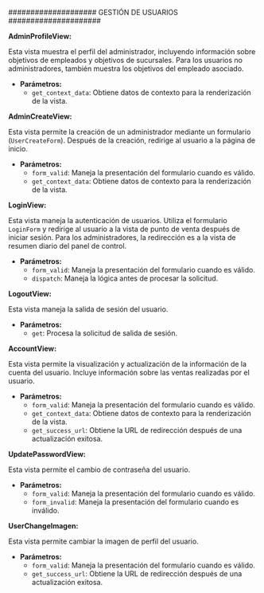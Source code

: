 #################### GESTIÓN DE USUARIOS #####################

**AdminProfileView:**

Esta vista muestra el perfil del administrador, incluyendo información sobre objetivos de empleados y objetivos de sucursales. Para los usuarios no administradores, también muestra los objetivos del empleado asociado.

- **Parámetros:**
  - `get_context_data`: Obtiene datos de contexto para la renderización de la vista.

**AdminCreateView:**

Esta vista permite la creación de un administrador mediante un formulario (`UserCreateForm`). Después de la creación, redirige al usuario a la página de inicio.

- **Parámetros:**
  - `form_valid`: Maneja la presentación del formulario cuando es válido.
  - `get_context_data`: Obtiene datos de contexto para la renderización de la vista.

**LoginView:**

Esta vista maneja la autenticación de usuarios. Utiliza el formulario `LoginForm` y redirige al usuario a la vista de punto de venta después de iniciar sesión. Para los administradores, la redirección es a la vista de resumen diario del panel de control.

- **Parámetros:**
  - `form_valid`: Maneja la presentación del formulario cuando es válido.
  - `dispatch`: Maneja la lógica antes de procesar la solicitud.

**LogoutView:**

Esta vista maneja la salida de sesión del usuario.

- **Parámetros:**
  - `get`: Procesa la solicitud de salida de sesión.

**AccountView:**

Esta vista permite la visualización y actualización de la información de la cuenta del usuario. Incluye información sobre las ventas realizadas por el usuario.

- **Parámetros:**
  - `form_valid`: Maneja la presentación del formulario cuando es válido.
  - `get_context_data`: Obtiene datos de contexto para la renderización de la vista.
  - `get_success_url`: Obtiene la URL de redirección después de una actualización exitosa.

**UpdatePasswordView:**

Esta vista permite el cambio de contraseña del usuario.

- **Parámetros:**
  - `form_valid`: Maneja la presentación del formulario cuando es válido.
  - `form_invalid`: Maneja la presentación del formulario cuando es inválido.

**UserChangeImagen:**

Esta vista permite cambiar la imagen de perfil del usuario.

- **Parámetros:**
  - `form_valid`: Maneja la presentación del formulario cuando es válido.
  - `get_success_url`: Obtiene la URL de redirección después de una actualización exitosa.
